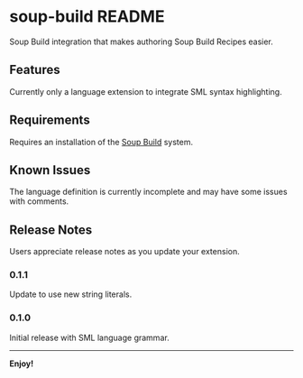 # soup-build README

Soup Build integration that makes authoring Soup Build Recipes easier.

## Features

Currently only a language extension to integrate SML syntax highlighting.

## Requirements

Requires an installation of the [Soup Build](https://www.soupbuild.com/docs/getting-started) system.

## Known Issues

The language definition is currently incomplete and may have some issues with comments.

## Release Notes

Users appreciate release notes as you update your extension.

### 0.1.1

Update to use new string literals.

### 0.1.0

Initial release with SML language grammar.

---

**Enjoy!**

